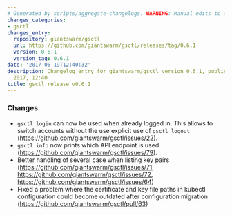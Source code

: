 ```yaml
---
# Generated by scripts/aggregate-changelogs. WARNING: Manual edits to this files will be overwritten.
changes_categories:
- gsctl
changes_entry:
  repository: giantswarm/gsctl
  url: https://github.com/giantswarm/gsctl/releases/tag/0.6.1
  version: 0.6.1
  version_tag: 0.6.1
date: '2017-06-19T12:40:32'
description: Changelog entry for giantswarm/gsctl version 0.6.1, published on 19 June
  2017, 12:40
title: gsctl release v0.6.1
---
```


### Changes

- `gsctl login` can now be used when already logged in. This allows to switch accounts without the use explicit use of `gsctl logout` (https://github.com/giantswarm/gsctl/issues/22).
- `gsctl info` now prints which API endpoint is used (https://github.com/giantswarm/gsctl/issues/79).
- Better handling of several case when listing key pairs (https://github.com/giantswarm/gsctl/issues/71, https://github.com/giantswarm/gsctl/issues/72, https://github.com/giantswarm/gsctl/issues/64)
- Fixed a problem where the certificate and key file paths in kubectl configuration could become outdated after configuration migration (https://github.com/giantswarm/gsctl/pull/63)


